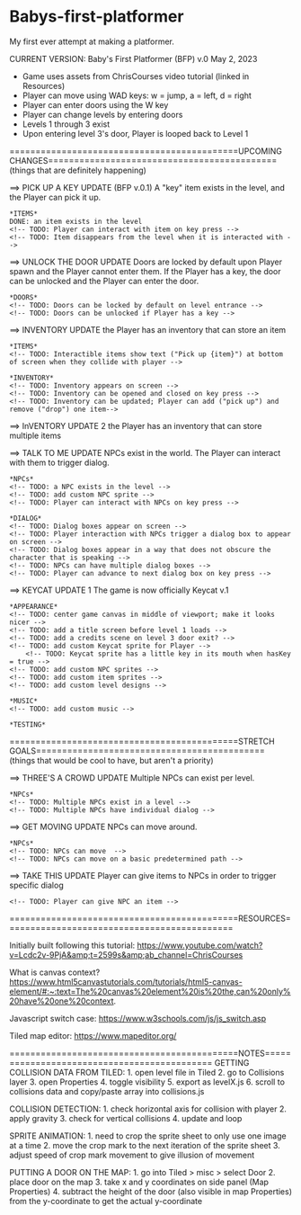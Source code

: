 # Babys-first-platformer
My first ever attempt at making a platformer. 


CURRENT VERSION: Baby's First Platformer (BFP) v.0 May 2, 2023
- Game uses assets from ChrisCourses video tutorial (linked in Resources)
- Player can move using WAD keys: w = jump, a = left, d = right
- Player can enter doors using the W key
- Player can change levels by entering doors
- Levels 1 through 3 exist
- Upon entering level 3's door, Player is looped back to Level 1

============================================UPCOMING CHANGES============================================
                                (things that are definitely happening)

==> PICK UP A KEY UPDATE (BFP v.0.1)
    A "key" item exists in the level, and the Player can pick it up.

    *ITEMS* 
    DONE: an item exists in the level
    <!-- TODO: Player can interact with item on key press -->
    <!-- TODO: Item disappears from the level when it is interacted with -->


==> UNLOCK THE DOOR UPDATE
    Doors are locked by default upon Player spawn and the Player cannot enter them. If the Player has a key, the door can be unlocked and the Player can enter the door.

    *DOORS*
    <!-- TODO: Doors can be locked by default on level entrance -->
    <!-- TODO: Doors can be unlocked if Player has a key -->


==> INVENTORY UPDATE
    the Player has an inventory that can store an item

    *ITEMS*
    <!-- TODO: Interactible items show text ("Pick up {item}") at bottom of screen when they collide with player -->

    *INVENTORY*
    <!-- TODO: Inventory appears on screen -->
    <!-- TODO: Inventory can be opened and closed on key press -->
    <!-- TODO: Inventory can be updated; Player can add ("pick up") and remove ("drop") one item-->


==> InVENTORY UPDATE 2
    the Player has an inventory that can store multiple items
    <!-- TODO: Inventory can be updated; Player can add ("pick up") and remove ("drop") multiple items-->


==> TALK TO ME UPDATE
    NPCs exist in the world. The Player can interact with them to trigger dialog.

    *NPCs*
    <!-- TODO: a NPC exists in the level -->
    <!-- TODO: add custom NPC sprite -->
    <!-- TODO: Player can interact with NPCs on key press -->

    *DIALOG*
    <!-- TODO: Dialog boxes appear on screen -->
    <!-- TODO: Player interaction with NPCs trigger a dialog box to appear on screen -->
    <!-- TODO: Dialog boxes appear in a way that does not obscure the character that is speaking -->
    <!-- TODO: NPCs can have multiple dialog boxes -->
    <!-- TODO: Player can advance to next dialog box on key press -->


==> KEYCAT UPDATE 1
    The game is now officially Keycat v.1

    *APPEARANCE*
    <!-- TODO: center game canvas in middle of viewport; make it looks nicer -->
    <!-- TODO: add a title screen before level 1 loads -->
    <!-- TODO: add a credits scene on level 3 door exit? -->
    <!-- TODO: add custom Keycat sprite for Player -->
        <!-- TODO: Keycat sprite has a little key in its mouth when hasKey = true -->
    <!-- TODO: add custom NPC sprites -->
    <!-- TODO: add custom item sprites -->
    <!-- TODO: add custom level designs -->

    *MUSIC*
    <!-- TODO: add custom music -->

    *TESTING*

============================================STRETCH GOALS============================================
                    (things that would be cool to have, but aren't a priority)

==> THREE'S A CROWD UPDATE
    Multiple NPCs can exist per level.

    *NPCs*
    <!-- TODO: Multiple NPCs exist in a level -->
    <!-- TODO: Multiple NPCs have individual dialog -->


==> GET MOVING UPDATE
    NPCs can move around.

    *NPCs*
    <!-- TODO: NPCs can move  -->
    <!-- TODO: NPCs can move on a basic predetermined path -->


==> TAKE THIS UPDATE
    Player can give items to NPCs in order to trigger specific dialog

    <!-- TODO: Player can give NPC an item -->



============================================RESOURCES============================================

Initially built following this tutorial: 
    https://www.youtube.com/watch?v=Lcdc2v-9PjA&amp;t=2599s&amp;ab_channel=ChrisCourses

What is canvas context?
    https://www.html5canvastutorials.com/tutorials/html5-canvas-element/#:~:text=The%20canvas%20element%20is%20the,can%20only%20have%20one%20context.

Javascript switch case:
    https://www.w3schools.com/js/js_switch.asp

Tiled map editor:
    https://www.mapeditor.org/


============================================NOTES============================================
GETTING COLLISION DATA FROM TILED:
    1. open level file in Tiled
    2. go to Collisions layer
    3. open Properties
    4. toggle visibility
    5. export as levelX.js
    6. scroll to collisions data and copy/paste array into collisions.js

COLLISION DETECTION:
    1. check horizontal axis for collision with player
    2. apply gravity
    3. check for vertical collisions
    4. update and loop

SPRITE ANIMATION:
    1. need to crop the sprite sheet to only use one image at a time
    2. move the crop mark to the next iteration of the sprite sheet
    3. adjust speed of crop mark movement to give illusion of movement

PUTTING A DOOR ON THE MAP:
    1. go into Tiled > misc > select Door
    2. place door on the map
    3. take x and y coordinates on side panel (Map Properties)
    4. subtract the height of the door (also visible in map Properties) from the y-coordinate to get the actual y-coordinate